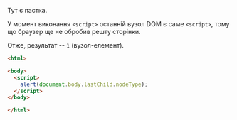 Тут є пастка.

У момент виконання `<script>` останній вузол DOM є саме `<script>`, тому що браузер ще не обробив решту сторінки.

Отже, результат -- `1` (вузол-елемент).

```html run height=60
<html>

<body>
  <script>
    alert(document.body.lastChild.nodeType);
  </script>
</body>

</html>
```
